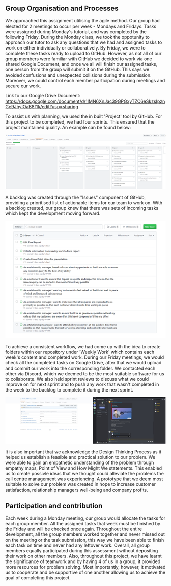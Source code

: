 ## Group Organisation and Processes

We approached this assignment utilising the agile method. Our group had elected for 2 meetings to occur per week - Mondays and Fridays. Tasks were assigned during Monday's tutorial, and was completed by the following Friday. During the Monday class, we took the oppotunity to approach our tutor to ask any questions that we had and assigned tasks to work on either individually or collaboratively. By Friday, we were to complete these tasks ready to upload to GitHub. However, as not all of our group members were familiar with GitHub we decided to work via one shared Google Document, and once we all will finish our assigned tasks, one person from the group will submit it on the GitHub. This says we avoided confusions and unexpected collisions during the submission. Moreover, we could control each member participation during meetings and secure our work.

Link to our Google Drive Document: https://docs.google.com/document/d/1IMN6XnJac39GPGxyTZC6eSkzsIpznGe9JhylOaB8f1k/edit?usp=sharing

To assist us with planning, we used the in built 'Project' tool by GitHub. For this project to be completed, we had four sprints. This ensured that the project maintained quality. An example can be found below:

![](/Weekly%20Work/Graphs/ProjectBoard1.PNG)

A backlog was created through the "Issues" component of GitHub, providing a prioritised list of actionable items for our team to work on. With a backlog created, our group knew that there was sets of incoming tasks which kept the development moving forward.

![](/Weekly%20Work/Graphs/Backlog.PNG)

To achieve a consistent workflow, we had come up with the idea to create folders within our repository under 'Weekly Work' which contains each week's content and completed work. During our Friday meetings, we would check all the completed tasks on Google Drive, after that we would upload and commit our work into the corresponding folder. We contacted each other via Discord, which we deemed to be the most suitable software for us to collaborate. We also held sprint reviews to discuss what we could improve on for next sprint and to push any work that wasn't completed in the week to the backlog to complete it during the next sprint.

![](/Weekly%20Work/Graphs/CollabTools.jpg)

It is also important that we acknowledge the Design Thinking Process as it helped us establish a feasible and practical solution to our problem. We were able to gain an empathetic understanding of the problem through empathy maps, Point of View and How Might We statements. This enabled us to create possivle ideas that we thought could alleviate the problems the call centre management was experiencing. A prototype that we deem most suitable to solve our problem was created in hope to increase customer satisfaction, relationship managers well-being and company profits.

## Participation and contribution

Each week during a Monday meeting, our group would allocate the tasks for each group member. All the assigned tasks that week must be finished by the Friday and will be checked once again. Throughout the entire development, all the group members worked together and never missed out on the meeting or the task submission, this way we have been able to finish each task on time and never had any leftover work. Overall, all group members equally participated during this assessment without depositing their work on other members.  Also, throughout this project, we have learnt the significance of teamwork and by having 4 of us in a group, it provided more resources for problem solving. Most importantly, however, it motivated us to cooperate and be supportive of one another allowing us to achieve the goal of completing this project.


